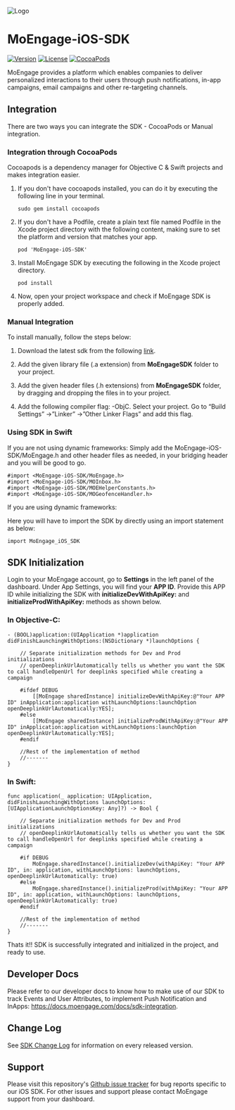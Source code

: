 ![Logo](https://user-images.githubusercontent.com/15011722/32040752-7237c3c2-ba4f-11e7-9d68-a019049fccf5.png)
# MoEngage-iOS-SDK

[![Version](https://img.shields.io/cocoapods/v/MoEngage-iOS-SDK.svg?style=flat)](http://cocoapods.org/pods/MoEngage-iOS-SDK)
[![License](https://img.shields.io/cocoapods/l/MoEngage-iOS-SDK.svg?style=flat)](http://cocoapods.org/pods/MoEngage-iOS-SDK)
[![CocoaPods](https://img.shields.io/cocoapods/dm/MoEngage-iOS-SDK.svg)](https://cocoapods.org/pods/MoEngage-iOS-SDK)

MoEngage provides a platform which enables companies to deliver personalized interactions to their users through push notifications, in-app campaigns, email campaigns and other re-targeting channels.

## Integration

There are two ways you can integrate the SDK - CocoaPods or Manual integration.

### Integration through CocoaPods
Cocoapods is a dependency manager for Objective C & Swift projects and makes integration easier.

1. If you don't have cocoapods installed, you can do it by executing the following line in your terminal.

    ```sudo gem install cocoapods```
    
2. If you don't have a Podfile, create a plain text file named Podfile in the Xcode project directory with the following content, making sure to set the platform and version that matches your app.

    ```pod 'MoEngage-iOS-SDK'```
    
3. Install MoEngage SDK by executing the following in the Xcode project directory.

    ```pod install```
    
4. Now, open your project workspace and check if MoEngage SDK is properly added.
    
### Manual Integration

To install manually, follow the steps below:

1. Download the latest sdk from the following [link](https://drive.google.com/a/moengage.com/folderview?id=0B0gKRBBr6rFHb0pzYnhrVTh3NHc&usp=drive_web#list).

2. Add the given library file (.a extension) from **MoEngageSDK** folder to your project.

3. Add the given header files (.h extensions) from **MoEngageSDK** folder, by dragging and dropping the files in to your project.

4. Add the following compiler flag: -ObjC. Select your project. Go to “Build Settings” ->”Linker” ->”Other Linker Flags” and add this flag.

### Using SDK in Swift

If you are not using dynamic frameworks:
Simply add the MoEngage-iOS-SDK/MoEngage.h and other header files as needed, in your bridging header and you will be good to go.

    #import <MoEngage-iOS-SDK/MoEngage.h>
    #import <MoEngage-iOS-SDK/MOInbox.h>
    #import <MoEngage-iOS-SDK/MOEHelperConstants.h>
    #import <MoEngage-iOS-SDK/MOGeofenceHandler.h>

If you are using dynamic frameworks:

Here you will have to import the SDK by directly using an import statement as below:

    import MoEngage_iOS_SDK


## SDK Initialization

Login to your MoEngage account, go to **Settings** in the left panel of the dashboard. Under App Settings, you will find your **APP ID**. Provide this APP ID while initializing the SDK with **initializeDevWithApiKey:** and **initializeProdWithApiKey:** methods as shown below.

### In Objective-C:

    - (BOOL)application:(UIApplication *)application didFinishLaunchingWithOptions:(NSDictionary *)launchOptions {

        // Separate initialization methods for Dev and Prod initializations
        // openDeeplinkUrlAutomatically tells us whether you want the SDK to call handleOpenUrl for deeplinks specified while creating a campaign
    
        #ifdef DEBUG
            [[MoEngage sharedInstance] initializeDevWithApiKey:@"Your APP ID" inApplication:application withLaunchOptions:launchOption  openDeeplinkUrlAutomatically:YES];
        #else
            [[MoEngage sharedInstance] initializeProdWithApiKey:@"Your APP ID" inApplication:application withLaunchOptions:launchOption openDeeplinkUrlAutomatically:YES];
        #endif
        
        //Rest of the implementation of method
        //-------
    }

### In Swift:

    func application(_ application: UIApplication, didFinishLaunchingWithOptions launchOptions:     [UIApplicationLaunchOptionsKey: Any]?) -> Bool {
    
        // Separate initialization methods for Dev and Prod initializations
        // openDeeplinkUrlAutomatically tells us whether you want the SDK to call handleOpenUrl for deeplinks specified while creating a campaign

        #if DEBUG
            MoEngage.sharedInstance().initializeDev(withApiKey: "Your APP ID", in: application, withLaunchOptions: launchOptions, openDeeplinkUrlAutomatically: true)
        #else
            MoEngage.sharedInstance().initializeProd(withApiKey: "Your APP ID", in: application, withLaunchOptions: launchOptions, openDeeplinkUrlAutomatically: true)
        #endif
        
        //Rest of the implementation of method
        //-------
    }

Thats it!! SDK is successfully integrated and initialized in the project, and ready to use. 

## Developer Docs
Please refer to our developer docs to know how to make use of our SDK to track Events and User Attributes, to implement Push Notification and InApps: https://docs.moengage.com/docs/sdk-integration.

## Change Log
See [SDK Change Log](https://github.com/moengage/MoEngage-iOS-SDK/blob/master/CHANGELOG.md) for information on every released version.

## Support
Please visit this repository's [Github issue tracker](https://github.com/moengage/MoEngage-iOS-SDK/issues) for bug reports specific to our iOS SDK.
For other issues and support please contact MoEngage support from your dashboard.
